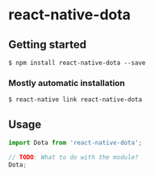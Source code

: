 # react-native-dota

## Getting started

`$ npm install react-native-dota --save`

### Mostly automatic installation

`$ react-native link react-native-dota`

## Usage
```javascript
import Dota from 'react-native-dota';

// TODO: What to do with the module?
Dota;
```
